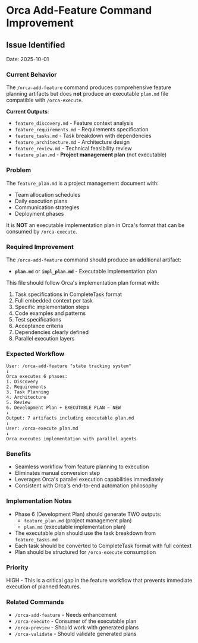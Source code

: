 # Orca Add-Feature Command Improvement

## Issue Identified
Date: 2025-10-01

### Current Behavior
The `/orca-add-feature` command produces comprehensive feature planning artifacts but does **not** produce an executable `plan.md` file compatible with `/orca-execute`.

**Current Outputs**:
- `feature_discovery.md` - Feature context analysis
- `feature_requirements.md` - Requirements specification
- `feature_tasks.md` - Task breakdown with dependencies
- `feature_architecture.md` - Architecture design
- `feature_review.md` - Technical feasibility review
- `feature_plan.md` - **Project management plan** (not executable)

### Problem
The `feature_plan.md` is a project management document with:
- Team allocation schedules
- Daily execution plans
- Communication strategies
- Deployment phases

It is **NOT** an executable implementation plan in Orca's format that can be consumed by `/orca-execute`.

### Required Improvement
The `/orca-add-feature` command should produce an additional artifact:
- **`plan.md`** or **`impl_plan.md`** - Executable implementation plan

This file should follow Orca's implementation plan format with:
1. Task specifications in CompleteTask format
2. Full embedded context per task
3. Specific implementation steps
4. Code examples and patterns
5. Test specifications
6. Acceptance criteria
7. Dependencies clearly defined
8. Parallel execution layers

### Expected Workflow
```
User: /orca-add-feature "state tracking system"
↓
Orca executes 6 phases:
1. Discovery
2. Requirements
3. Task Planning
4. Architecture
5. Review
6. Development Plan + EXECUTABLE PLAN ← NEW
↓
Output: 7 artifacts including executable plan.md
↓
User: /orca-execute plan.md
↓
Orca executes implementation with parallel agents
```

### Benefits
- Seamless workflow from feature planning to execution
- Eliminates manual conversion step
- Leverages Orca's parallel execution capabilities immediately
- Consistent with Orca's end-to-end automation philosophy

### Implementation Notes
- Phase 6 (Development Plan) should generate TWO outputs:
  - `feature_plan.md` (project management plan)
  - `plan.md` (executable implementation plan)
- The executable plan should use the task breakdown from `feature_tasks.md`
- Each task should be converted to CompleteTask format with full context
- Plan should be structured for `/orca-execute` consumption

### Priority
HIGH - This is a critical gap in the feature workflow that prevents immediate execution of planned features.

### Related Commands
- `/orca-add-feature` - Needs enhancement
- `/orca-execute` - Consumer of the executable plan
- `/orca-preview` - Should work with generated plans
- `/orca-validate` - Should validate generated plans
